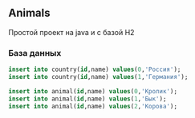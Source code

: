 ## Animals

Простой проект на java и с базой H2

### База данных

````sql
insert into country(id,name) values(0,'Россия');
insert into country(id,name) values(1,'Германия');

insert into animal(id,name) values(0,'Кролик');
insert into animal(id,name) values(1,'Бык');
insert into animal(id,name) values(2,'Корова');
````